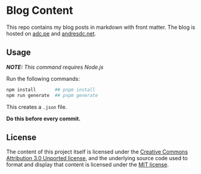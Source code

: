 # Blog Content

This repo contains my blog posts in markdown with front matter. The blog is hosted on
[adc.pe](https://adc.pe) and [andresdc.net](https://andresdc.net).

## Usage

_**NOTE:** This command requires Node.js_

Run the following commands:

```bash
npm install       ## pnpm install
npm run generate  ## pnpm generate
```

This creates a `.json` file.

**Do this before every commit.**

## License

The content of this project itself is licensed under the
[Creative Commons Attribution 3.0 Unported license](https://creativecommons.org/licenses/by/3.0/),
and the underlying source code used to format and display that content is licensed under the
[MIT license](https://github.com/github/choosealicense.com/blob/gh-pages/LICENSE.md).
